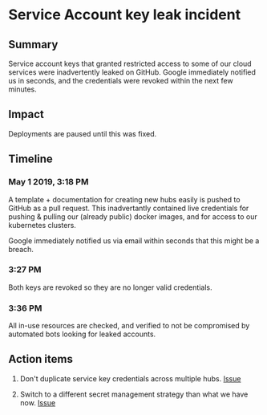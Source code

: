 # Service Account key leak incident

## Summary

Service account keys that granted restricted access
to some of our cloud services were inadvertently leaked
on GitHub. Google immediately notified us in seconds,
and the credentials were revoked within the next few minutes.

## Impact

Deployments are paused until this was fixed.

## Timeline

### May 1 2019, 3:18 PM

A template + documentation for creating new hubs easily is
pushed to GitHub as a pull request. This inadvertantly
contained live credentials for pushing & pulling our
(already public) docker images, and for access to our kubernetes
clusters.

Google immediately notified us via email within seconds
that this might be a breach.

### 3:27 PM

Both keys are revoked so they are no longer valid credentials.

### 3:36 PM

All in-use resources are checked, and verified to not be
compromised by automated bots looking for leaked accounts.

## Action items

1. Don't duplicate service key credentials across multiple
   hubs. [Issue](https://github.com/yuvipanda/hubploy/issues/18)

2. Switch to a different secret management strategy than
   what we have now. [Issue](https://github.com/berkeley-dsep-infra/datahub/issues/596)
